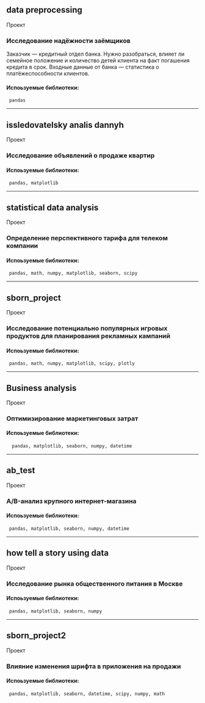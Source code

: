 ## data preprocessing 
 Проект
 ### Исследование надёжности заёмщиков 
Заказчик — кредитный отдел банка. Нужно разобраться, влияет ли семейное положение и количество детей клиента на факт погашения кредита в срок. Входные данные от банка — статистика о платёжеспособности клиентов.
 
#### Испоьзуемые библиотеки:
     pandas 
***



## issledovatelsky analis dannyh 
Проект
### Исследование объявлений о продаже квартир 

#### Испоьзуемые библиотеки:
     pandas, matplotlib 
***

 
## statistical data analysis
Проект 
### Определение перспективного тарифа для телеком компании 
#### Испоьзуемые библиотеки:
     pandas, math, numpy, matplotlib, seaborn, scipy  
***

## sborn_project
Проект
### Исследование потенциально популярных игровых продуктов для планирования рекламных кампаний 


#### Испоьзуемые библиотеки:
     pandas, math, numpy, matplotlib, scipy, plotly
***

## Business analysis 
Проект
### Оптимизирование маркетинговых затрат 
#### Испоьзуемые библиотеки:
      pandas, matplotlib, seaborn, numpy, datetime 
***

## ab_test 
Проект
### A/B-анализ крупного интернет-магазина 

#### Испоьзуемые библиотеки:
     pandas, matplotlib, seaborn, numpy, datetime 
***

## how tell a story using data 
Проект
### Исследование рынка общественного питания в Москве 

#### Испоьзуемые библиотеки:
     pandas, matplotlib, seaborn, numpy 
***

## sborn_project2 
Проект
### Влияние изменения шрифта в приложения на продажи 

#### Испоьзуемые библиотеки:
     pandas, matplotlib, seaborn, datetime, scipy, numpy, math  


